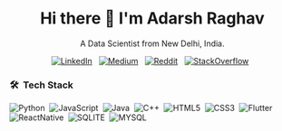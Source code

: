 <h1 align='center'>
  Hi there 👋 I'm Adarsh Raghav
</h1>
<p align='center'>
  A Data Scientist from New Delhi, India.
</p>

<p align='center'>
<a href="https://www.linkedin.com/in/adarshraghav/"><img alt="LinkedIn" src="https://img.shields.io/badge/LinkedIn-0077B5?style=for-the-badge&logo=linkedin&logoColor=white"/></a> &nbsp;
<a href="https://aadarshraghav.medium.com"><img alt="Medium" src="https://img.shields.io/badge/medium-%2312100E.svg?&style=for-the-badge&logo=medium&logoColor=white"/></a> &nbsp;
<a href="https://www.reddit.com/user/joelmiller27"><img alt="Reddit" src="https://img.shields.io/badge/Reddit-FF4500?style=for-the-badge&logo=reddit&logoColor=white"/></a> &nbsp;
<a href="https://stackexchange.com/users/18187782/adarsh-raghav"><img alt="StackOverflow" src="https://img.shields.io/badge/Stack_Overflow-FE7A16?style=for-the-badge&logo=stack-overflow&logoColor=white"/></a> &nbsp;
</p>

### 🛠 &nbsp;Tech Stack

![Python](https://img.shields.io/badge/Python-3776AB?style=for-the-badge&logo=python&logoColor=white)&nbsp;
![JavaScript](https://img.shields.io/badge/JavaScript-F7DF1E?style=for-the-badge&logo=javascript&logoColor=black)&nbsp;
![Java](https://img.shields.io/badge/Java-ED8B00?style=for-the-badge&logo=java&logoColor=white)&nbsp;
![C++](https://img.shields.io/badge/C%2B%2B-00599C?style=for-the-badge&logo=c%2B%2B&logoColor=white)&nbsp;
![HTML5](https://img.shields.io/badge/HTML5-E34F26?style=for-the-badge&logo=html5&logoColor=white)&nbsp;
![CSS3](https://img.shields.io/badge/CSS3-1572B6?style=for-the-badge&logo=css3&logoColor=white)&nbsp;
![Flutter](https://img.shields.io/badge/Flutter-02569B?style=for-the-badge&logo=flutter&logoColor=white)&nbsp;
![ReactNative](https://img.shields.io/badge/React_Native-20232A?style=for-the-badge&logo=react&logoColor=61DAFB)&nbsp;
![SQLITE](https://img.shields.io/badge/SQLite-07405E?style=for-the-badge&logo=sqlite&logoColor=white)&nbsp;
![MYSQL](https://img.shields.io/badge/MySQL-00000F?style=for-the-badge&logo=mysql&logoColor=white)&nbsp;
